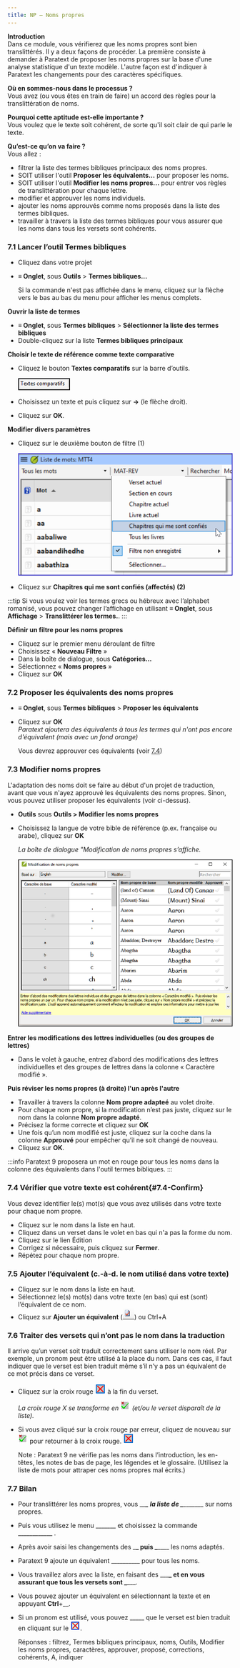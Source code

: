 ```yaml
---
title: NP – Noms propres
---
```

**Introduction**  
Dans ce module, vous vérifierez que les noms propres sont bien translittérés. Il y a deux façons de procéder. La première consiste à demander à Paratext de proposer les noms propres sur la base d'une analyse statistique d'un texte modèle. L'autre façon est d'indiquer à Paratext les changements pour des caractères spécifiques.

**Où en sommes-nous dans le processus ?**  
Vous avez (ou vous êtes en train de faire) un accord des règles pour la translittération de noms.

**Pourquoi cette aptitude est-elle importante ?**  
Vous voulez que le texte soit cohérent, de sorte qu'il soit clair de qui parle le texte.

**Qu’est-ce qu’on va faire ?**  
Vous allez :  
-   filtrer la liste des termes bibliques principaux des noms propres.
-   SOIT utiliser l'outil **Proposer les équivalents...** pour proposer les noms.
-   SOIT utiliser l'outil **Modifier les noms propres...** pour entrer vos règles de translittération pour chaque lettre.
-   modifier et approuver les noms individuels.
-   ajouter les noms approuvés comme noms proposés dans la liste des termes bibliques.
-   travailler à travers la liste des termes bibliques pour vous assurer que les noms dans tous les versets sont cohérents.

### 7.1 Lancer l’outil Termes bibliques

-   Cliquez dans votre projet
-   **≡ Onglet**, sous **Outils** \> **Termes bibliques...**

    Si la commande n'est pas affichée dans le menu, cliquez sur la flèche vers le bas au bas du menu pour afficher les menus complets.

**Ouvrir la liste de termes**  
-   **≡ Onglet**, sous **Termes bibliques** \> **Sélectionner la liste des termes bibliques**
-   Double-cliquez sur la liste **Termes bibliques principaux**

**Choisir le texte de référence comme texte comparative**  
-   Cliquez le bouton **Textes comparatifs** sur la barre d’outils.

    ![](media/503598a7eb2e1cf60962a7dc2f00eebb.png)

-   Choisissez un texte et puis cliquez sur **→** (le flèche droit).
-   Cliquez sur **OK**.

**Modifier divers paramètres**  
-   Cliquez sur le deuxième bouton de filtre (1)

    ![](media/1e68dfd166f026a4c3824211a07f7d1a.png)

-   Cliquez sur **Chapitres qui me sont confiés (affectés) (2)**

:::tip
Si vous voulez voir les termes grecs ou hébreux avec l’alphabet romanisé, vous pouvez changer l’affichage en utilisant **≡ Onglet**, sous **Affichage** \> **Translittérer les termes.**.
:::

**Définir un filtre pour les noms propres**  
-   Cliquez sur le premier menu déroulant de filtre
-   Choisissez « **Nouveau Filtre** »
-   Dans la boîte de dialogue, sous **Catégories…**
-   Sélectionnez « **Noms propres** »
-   Cliquez sur **OK**

### 7.2 Proposer les équivalents des noms propres

-   **≡ Onglet**, sous **Termes bibliques** \> **Proposer les équivalents**
-   Cliquez sur **OK**  
    *Paratext ajoutera des équivalents à tous les termes qui n'ont pas encore d'équivalent (mais avec un fond orange)*

    Vous devrez approuver ces équivalents (voir  [7.4](#7.4-Confirm))

### 7.3 Modifier noms propres

L'adaptation des noms doit se faire au début d'un projet de traduction, avant que vous n'ayez approuvé les équivalents des noms propres. Sinon, vous pouvez utiliser proposer les équivalents (voir ci-dessus).

-   **Outils** sous **Outils \> Modifier les noms propres**
-   Choisissez la langue de votre bible de référence (p.ex. française ou arabe), cliquez sur **OK**

    *La boîte de dialogue "Modification de noms propres s’affiche.*

    ![](media/a55ecde98d132655dba675d359ecb37f.png)

**Entrer les modifications des lettres individuelles (ou des groupes de lettres)**

-   Dans le volet à gauche, entrez d’abord des modifications des lettres individuelles et des groupes de lettres dans la colonne « Caractère modifié ».

**Puis réviser les noms propres (à droite) l'un après l'autre**

-   Travailler à travers la colonne **Nom propre adapteé** au volet droite.
-   Pour chaque nom propre, si la modification n’est pas juste, cliquez sur le nom dans la colonne **Nom propre adapté**.
-   Précisez la forme correcte et cliquez sur **OK**
-   Une fois qu’un nom modifié est juste, cliquez sur la coche dans la colonne **Approuvé** pour empêcher qu’il ne soit changé de nouveau.
-   Cliquez sur **OK**.

:::info
Paratext 9 proposera un mot en rouge pour tous les noms dans la colonne des équivalents dans l'outil termes bibliques.
:::

### 7.4 Vérifier que votre texte est cohérent{#7.4-Confirm}

Vous devez identifier le(s) mot(s) que vous avez utilisés dans votre texte pour chaque nom propre.

-   Cliquez sur le nom dans la liste en haut.
-   Cliquez dans un verset dans le volet en bas qui n'a pas la forme du nom.
-   Cliquez sur le lien Édition
-   Corrigez si nécessaire, puis cliquez sur **Fermer**.
-   Répétez pour chaque nom propre.

### 7.5 Ajouter l’équivalent (c.-à-d. le nom utilisé dans votre texte)

-   Cliquez sur le nom dans la liste en haut.
-   Sélectionnez le(s) mot(s) dans votre texte (en bas) qui est (sont) l’équivalent de ce nom.
-   Cliquez sur **Ajouter un équivalent** (![](media/2faf8ce188eeffa75ac3f60a1b7781ad.png)) ou Ctrl+A

### 7.6 Traiter des versets qui n’ont pas le nom dans la traduction

Il arrive qu’un verset soit traduit correctement sans utiliser le nom réel. Par exemple, un pronom peut être utilisé à la place du nom. Dans ces cas, il faut indiquer que le verset est bien traduit même s’il n’y a pas un équivalent de ce mot précis dans ce verset.

-   Cliquez sur la croix rouge ![](media/6c79f90caa8ff0a4c9d63289cc7cc196.png) à la fin du verset.

    *La croix rouge X se transforme en* ![](media/ce5f07b063a9411f9302f81936ee60bb.png) *(et/ou le verset disparaît de la liste).*

-   Si vous avez cliqué sur la croix rouge par erreur, cliquez de nouveau sur ![](media/ce5f07b063a9411f9302f81936ee60bb.png) pour retourner à la croix rouge. ![](media/6c79f90caa8ff0a4c9d63289cc7cc196.png)

    Note : Paratext 9 ne vérifie pas les noms dans l’introduction, les en-têtes, les notes de bas de page, les légendes et le glossaire. (Utilisez la liste de mots pour attraper ces noms propres mal écrits.)

### 7.7 Bilan

-   Pour translittérer les noms propres, vous \__\_**\_ la liste de \_**\_______\_ sur noms propres.
-   Puis vous utilisez le menu \______\_ et choisissez la commande \___________\_ .
-   Après avoir saisi les changements des \_**\_ puis \_**\___\_ les noms adaptés.
-   Paratext 9 ajoute un équivalent \_________\_ pour tous les noms.
-   Vous travaillez alors avec la liste, en faisant des \__\_**\_ et en vous assurant que tous les versets sont \_**\___.
-   Vous pouvez ajouter un équivalent en sélectionnant la texte et en appuyant **Ctrl**+__.
-   Si un pronom est utilisé, vous pouvez \____\_ que le verset est bien traduit en cliquant sur le ![](media/d2b0c7085089d46864b055b505a45c4c.png).

    Réponses : filtrez, Termes bibliques principaux, noms, Outils, Modifier les noms propres, caractères, approuver, proposé, corrections, cohérents, A, indiquer
